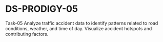 # DS-PRODIGY-05
Task-05  Analyze traffic accident data to identify patterns related to road conditions, weather, and time of day. Visualize accident hotspots and contributing factors.
